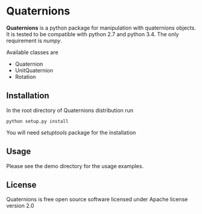 # Quaternions

**Quaternions** is a python package for manipulation with quaternions objects.
It is tested to be compatible with python 2.7 and python 3.4. The only requirement is *numpy*.

Available classes are
* Quaternion
* UnitQuaternion
* Rotation

## Installation

In the root directory of Quaternions distribution run
```shell
python setup.py install
```
You will need *setuptools* package for the installation
## Usage

Please see the demo directory for the usage examples.

## License

Quaternions is free open source software licensed under Apache license version 2.0
